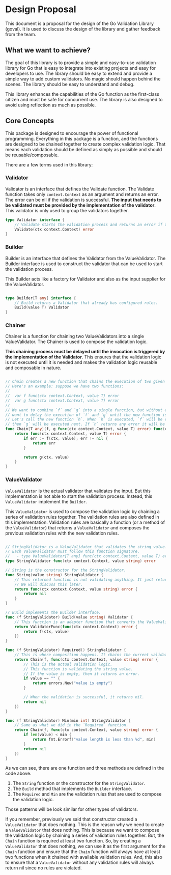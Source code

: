 # Design Proposal

This document is a proposal for the design of the Go Validation Library (goval). It is used to discuss the design of the library and gather feedback from the team.

## What we want to achieve?

The goal of this library is to provide a simple and easy-to-use validation library for Go that is easy to integrate into existing projects and easy for developers to use. The library should be easy to extend and provide a simple way to add custom validators. No magic should happen behind the scenes. The library should be easy to understand and debug.

This library enhances the capabilities of the Go function as the first-class citizen and must be safe for concurrent use. The library is also designed to avoid using reflection as much as possible.

## Core Concepts

This package is designed to encourage the power of functional programming. Everything in this package is a function, and the functions are designed to be chained together to create complex validation logic. That means each validation should be defined as simply as possible and should be reusable/composable.

There are a few terms used in this library:

### Validator

Validator is an interface that defines the Validate function. The Validate function takes only `context.Context` as an argument and returns an error. The error can be nil if the validation is successful. **The input that needs to be validated must be provided by the implementation of the validator**. This validator is only used to group the validators together.


```go
type Validator interface {
	// Validate starts the validation process and returns an error if the validation fails.
    Validate(ctx context.Context) error
}
```

### Builder

Builder is an interface that defines the Validator from the ValueValidator. The Builder interface is used to construct the validator that can be used to start the validation process.

This Builder acts like a factory for Validator and also as the input supplier for the ValueValidator.

```go

type Builder[T any] interface {
    // Build returns a Validator that already has configured rules.
    Build(value T) Validator
}

```

### Chainer

Chainer is a function for chaining two ValueValidators into a single ValueValidator. The Chainer is used to compose the validation logic.

**This chaining process must be delayed until the invocation is triggered by the implementation of the Validator**. This ensures that the validation logic is not executed until it is needed and makes the validation logic reusable and composable in nature.

```go

// Chain creates a new function that chains the execution of two given functions into a single function.
// Here's an example: suppose we have two functions:
//
//	var f func(ctx context.Context, value T) error
//	var g func(ctx context.Context, value T) error
//
// We want to combine `f` and `g` into a single function, but without executing them immediately. In other words, we
// want to delay the execution of `f` and `g` until the new function is executed.
// Let's call the new function `h`. When `h` is executed, `f` will be executed first. If `f` executes without error,
// then `g` will be executed next. If `h` returns any error it will be an error that returned either `f` or `g`.
func Chain[T any](f, g func(ctx context.Context, value T) error) func(ctx context.Context, value T) error {
	return func(ctx context.Context, value T) error {
		if err := f(ctx, value); err != nil {
			return err
		}

		return g(ctx, value)
	}
}

```

### ValueValidator

`ValueValidator` is the actual validator that validates the input. But this implementation is not able to start the validation process. Instead, this `ValueValidator` implement the `Builder`.

This `ValueValidator` is used to compose the validation logic by chaining a series of validation rules together. The validation rules are also defined in this implementation. Validation rules are basically a function (or a method of the `ValueValidator`) that returns a `ValueValidator` and composes the previous validation rules with the new validation rules.

```go

// StringValidator is a ValueValidator that validates the string value.
// Each ValueValidator must follow this function signature.
//   - type ValueValidator[T any] func(ctx context.Context, value T) error
type StringValidator func(ctx context.Context, value string) error

// String is the constructor for the StringValidator.
func String(value string) StringValidator {
    // This returned function is not validating anything. It just returns nil. This called as No-Op function.
    // We will discuss this later.
    return func(ctx context.Context, value string) error {
        return nil
    }
}

// Build implements the Builder interface.
func (f StringValidator) Build(value string) Validator {
	// This function is an adapter function that converts the ValueValidator to the Validator.
    return ValidatorFunc(func(ctx context.Context) error {
        return f(ctx, value)
    })
}

func (f StringValidator) Required() StringValidator {
	// This is where composition happens. It chains the current validation rule `f` with the new validation rule.
    return Chain(f, func(ctx context.Context, value string) error {
        // This is the actual validation logic.
        // This function is validating the string value.
        // If the value is empty, then it returns an error.
        if value == "" {
            return errors.New("value is empty")
        }

		// When the validation is successful, it returns nil.
        return nil
    })
}

func (f StringValidator) Min(min int) StringValidator {
	// Same as what we did in the `Required` function.
    return Chain(f, func(ctx context.Context, value string) error {
        if len(value) < min {
            return fmt.Errorf("value length is less than %d", min)
        }
        return nil
    })
}

```

As we can see, there are one function and three methods are defined in the code above.

1. The `String` function or the constructor for the `StringValidator`.
2. The `Build` method that implements the `Builder` interface.
3. The `Required` and `Min` are the validation rules that are used to compose the validation logic.

Those patterns will be look similar for other types of validators.

If you remember, previously we said that constructor created a `ValueValidator` that does nothing. This is the reason why we need to create a `ValueValidator` that does nothing. This is because we want to compose the validation logic by chaining a series of validation rules together. But, the `Chain` function is required at least two function. So, by creating a `ValueValidator` that does nothing, we can use it as the first argument for the `Chain` function and ensure that the `Chain` function will always have at least two functions when it chained with available validation rules. And, this also to ensure that a `ValueValidator` without any validation rules will always return nil since no rules are violated.